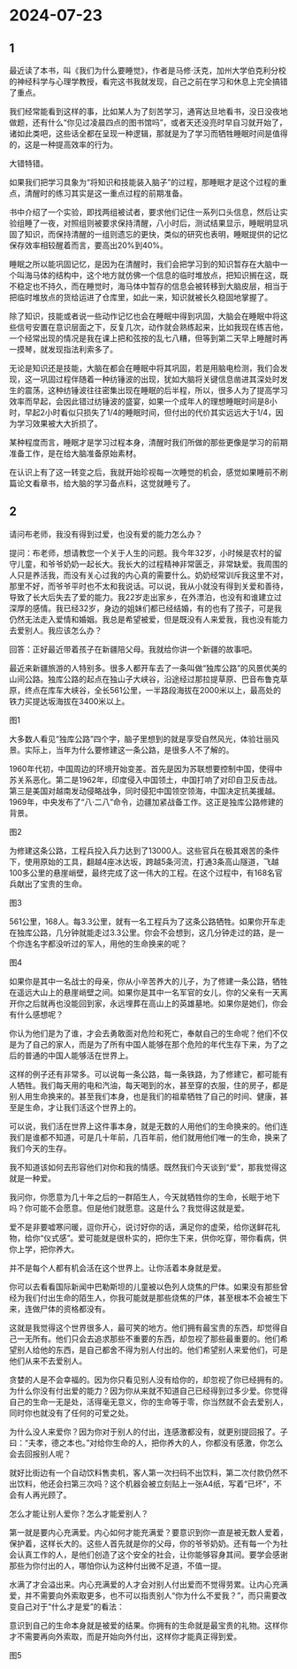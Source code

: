 # 2024-07-23

## 1


最近读了本书，叫《我们为什么要睡觉》，作者是马修·沃克，加州大学伯克利分校的神经科学与心理学教授，看完这书我就发现，自己之前在学习和休息上完全搞错了重点。

我们经常能看到这样的事，比如某人为了刻苦学习，通宵达旦地看书，没日没夜地做题，还有什么“你见过凌晨四点的图书馆吗”，或者天还没亮时早自习就开始了，诸如此类吧，这些话全都在呈现一种逻辑，那就是为了学习而牺牲睡眠时间是值得的，这是一种提高效率的行为。

大错特错。

如果我们把学习具象为“将知识和技能装入脑子”的过程，那睡眠才是这个过程的重点，清醒时的练习其实是这一重点过程的前期准备。

书中介绍了一个实验，即找两组被试者，要求他们记住一系列口头信息，然后让实验组睡了一夜，对照组则被要求保持清醒，八小时后，测试结果显示，睡眠明显巩固了知识，而保持清醒的一组则遗忘的更快，类似的研究也表明，睡眠提供的记忆保存效率相较醒着而言，要高出20%到40%。

睡眠之所以能巩固记忆，是因为在清醒时，我们会把学习到的知识暂存在大脑中一个叫海马体的结构中，这个地方就仿佛一个信息的临时堆放点，把知识搁在这，既不稳定也不持久，而在睡觉时，海马体中暂存的信息会被转移到大脑皮层，相当于把临时堆放点的货给运进了仓库里，如此一来，知识就被长久稳固地掌握了。

除了知识，技能或者说一些动作记忆也会在睡眠中得到巩固，大脑会在睡眠中将这些信号安置在意识层面之下，反复几次，动作就会熟练起来，比如我现在练吉他，一个经常出现的情况是我在课上把和弦按的乱七八糟，但等到第二天早上睡醒时再一摸琴，就发现指法利索多了。

无论是知识还是技能，大脑在都会在睡眠中将其巩固，若是用脑电检测，我们会发现，这一巩固过程伴随着一种纺锤波的出现，犹如大脑将关键信息凿进其深处时发生的震荡，这种纺锤波往往密集出现在睡眠的后半程，所以，很多人为了提高学习效率而早起，会因此错过纺锤波的盛宴，如果一个成年人的理想睡眠时间是8小时，早起2小时看似只损失了1/4的睡眠时间，但付出的代价其实远远大于1/4，因为学习效果被大大折损了。

某种程度而言，睡眠才是学习过程本身，清醒时我们所做的那些更像是学习的前期准备工作，是在给大脑准备原始素材。

在认识上有了这一转变之后，我就开始珍视每一次睡觉的机会，感觉如果睡前不刷篇论文看章书，给大脑的学习备点料，这觉就睡亏了。






## 2


请问布老师，我没有得到过爱，也没有爱的能力怎么办？

提问：布老师，想请教您一个关于人生的问题。我今年32岁，小时候是农村的留守儿童，和爷爷奶奶一起长大。我长大的过程精神非常匮乏，非常缺爱。我周围的人只是养活我，而没有关心过我的内心真的需要什么。奶奶经常训斥我这里不对，那里不好，而爷爷平时也不太和我说话。可以说，我从小就没有得到关爱和善待，导致了长大后失去了爱的能力。我22岁走出家乡，在外漂泊，也没有和谁建立过深厚的感情。我已经32岁，身边的姐妹们都已经结婚，有的也有了孩子，可是我仍然无法走入爱情和婚姻。我总是希望被爱，但是既没有人来爱我，我也没有能力去爱别人。我应该怎么办？

回答：正好最近带着孩子在新疆陪父母。我就给你讲一个新疆的故事吧。

最近来新疆旅游的人特别多。很多人都开车去了一条叫做“独库公路”的风景优美的山间公路。独库公路的起点在独山子大峡谷，沿途经过那拉提草原、巴音布鲁克草原，终点在库车大峡谷，全长561公里，一半路段海拔在2000米以上，最高处的铁力买提达坂海拔在3400米以上。

图1

大多数人看见“独库公路”四个字，脑子里想到的就是享受自然风光，体验壮丽风景。实际上，当年为什么要修建这一条公路，是很多人不了解的。

1960年代初，中国周边的环境开始变差。首先是因为苏联想要控制中国，使得中苏关系恶化。第二是1962年，印度侵入中国领土，中国打响了对印自卫反击战。第三是美国对越南发动侵略战争，同时侵犯中国领空领海，中国决定抗美援越。1969年，中央发布了“八·二八”命令，边疆加紧战备工作。这正是独库公路修建的背景。

图2

为修建这条公路，工程兵投入兵力达到了13000人。‌这些官兵在极其艰苦的条件下，‌使用原始的工具，翻越4座冰达坂，跨越5条河流，打通3条高山隧道，飞越100多公里的悬崖峭壁，最终完成了这一伟大的工程。‌在这个过程中，‌有168名官兵献出了宝贵的生命。

图3

561公里，168人。每3.3公里，就有一名工程兵为了这条公路牺牲。如果你开车走在独库公路，几分钟就能走过3.3公里。你会不会想到，这几分钟走过的路，是一个你连名字都没听过的军人，用他的生命换来的呢？

图4

如果你是其中一名战士的母亲，你从小辛苦养大的儿子，为了修建一条公路，牺牲在遥远大山上的悬崖峭壁之间。如果你是其中一名军官的女儿，你的父亲有一天离开你之后就再也没能回到家，永远埋葬在高山上的英雄墓地。如果你是她们，你会有什么感想呢？

你认为他们是为了谁，才会去勇敢面对危险和死亡，奉献自己的生命呢？他们不仅是为了自己的家人，而是为了所有中国人能够在那个危险的年代生存下来，为了之后的普通的中国人能够活在世界上。

这样的例子还有非常多。可以说每一条公路，每一条铁路，为了修建它，都可能有人牺牲。我们每天用的电和汽油，每天喝到的水，甚至穿的衣服，住的房子，都是别人用生命换来的。甚至我们本身，也是我们的祖辈牺牲了自己的时间、健康，甚至是生命，才让我们活这个世界上的。

可以说，我们活在世界上这件事本身，就是无数的人用他们的生命换来的。他们连我们是谁都不知道，可是几十年前，几百年前，他们就用他们唯一的生命，换来了我们今天的生存。

我不知道该如何去形容他们对你和我的情感。既然我们今天谈到“爱”，那我觉得这就是一种爱。

我问你，你愿意为几十年之后的一群陌生人，今天就牺牲你的生命，长眠于地下吗？你可能不会愿意。但是他们就愿意。这是什么？我觉得这就是爱。

爱不是非要嘘寒问暖，逗你开心，说讨好你的话，满足你的虚荣，给你送鲜花礼物，给你“仪式感”。爱可能就是很朴实的，把你生下来，供你吃穿，带你看病，供你上学，把你养大。

并不是每个人都有机会活在这个世界上。让你活着本身就是爱。

你可以去看看国际新闻中巴勒斯坦的儿童被以色列人烧焦的尸体。如果没有那些曾经为我们付出生命的陌生人，你我可能就是那些烧焦的尸体，甚至根本不会被生下来，连做尸体的资格都没有。

这就是我觉得这个世界很多人，最可笑的地方。他们拥有最宝贵的东西，却觉得自己一无所有。他们只会去追求那些不重要的东西，却忽视了那些最重要的。他们希望别人给他的东西，是自己都舍不得为别人付出的。他们希望别人来爱他们，可是他们从来不去爱别人。

贪婪的人是不会幸福的。因为你只看见别人没有给你的，却忽视了你已经拥有的。为什么你没有付出爱的能力？因为你从来就不知道自己已经得到过多少爱。你觉得自己的生命一无是处，活得毫无意义，你的生命等于零，你当然就不会去爱别人，同时你也就没有了任何的可爱之处。

为什么没人来爱你？因为你对于别人的付出，连感激都没有，就更别提回报了。子曰：“夫孝，德之本也。”对给你生命的人，把你养大的人，你都没有感激，你怎么会去回报别人呢？

就好比街边有一个自动饮料售卖机，客人第一次扫码不出饮料，第二次付款仍然不出饮料，他还会扫第三次吗？这个机器会被立刻贴上一张A4纸，写着“已坏”，不会有人再光顾了。

怎么才能让别人爱你？怎么才能爱别人？

第一就是要内心充满爱。内心如何才能充满爱？要意识到你一直是被无数人爱着，保护着，这样长大的。这些人首先就是你的父母，你的爷爷奶奶。还有每一个为社会认真工作的人，是他们创造了这个安全的社会，让你能够容身其间。要学会感谢那些为你付出的人，哪怕你认为这种付出微不足道，不值一提。

水满了才会溢出来。内心充满爱的人才会对别人付出爱而不觉得劳累。让内心充满爱，并不需要向外索取更多，也不可以指责别人“你为什么不爱我？”，而只需要改变自己对于“什么才是爱”的看法：

意识到自己的生命本身就是被爱的结果。你拥有的生命就是最宝贵的礼物。这样你才不需要再向外索取，而是开始向外付出，这样你才能真正得到爱。

图5







